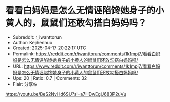 # 看看白妈妈是怎么无情诬陷馋她身子的小黄人的，鼠鼠们还敢勾搭白妈妈吗？

- Subreddit: r_iwanttorun
- Author: Kejihenhuo
- Created: 2025-04-17 20:22:17 UTC
- Permalink: https://reddit.com/r/iwanttorun/comments/1k1mpj7/看看白妈妈是怎么无情诬陷馋她身子的小黄人的鼠鼠们还敢勾搭白妈妈吗/
- URL: https://www.reddit.com/r/iwanttorun/comments/1k1mpj7/看看白妈妈是怎么无情诬陷馋她身子的小黄人的鼠鼠们还敢勾搭白妈妈吗/
- Ups: 20 | Ratio: 0.7 | Comments: 32
- Flair: 分享帖


<https://youtu.be/BeS2NvHd6SU?si=a7HDwEgU683P2uVu>

